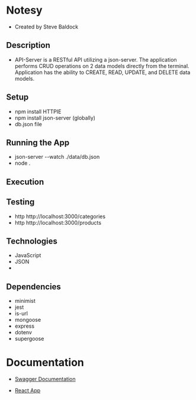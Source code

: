 # Notesy

* Created by Steve Baldock

## Description

* API-Server is a RESTful API utilizing a json-server. The application performs CRUD operations on 2 data models directly from the terminal. Application has the ability to CREATE, READ, UPDATE, and DELETE data models.

## Setup
* npm install HTTPIE
* npm install json-server (globally)
* db.json file

## Running the App
* json-server --watch ./data/db.json
* node .

## Execution

## Testing
* http http://localhost:3000/categories
* http http://localhost:3000/products

## Technologies
* JavaScript
* JSON
* 

## Dependencies
* minimist
* jest
* is-url
* mongoose
* express
* dotenv
* supergoose

# Documentation
* [Swagger Documentation](https://app.swaggerhub.com/apis/sbaldock1/SBaldock-Simple-Server/0.1#trial)

* [React App](https://javascript-401.netlify.app/storefront)

